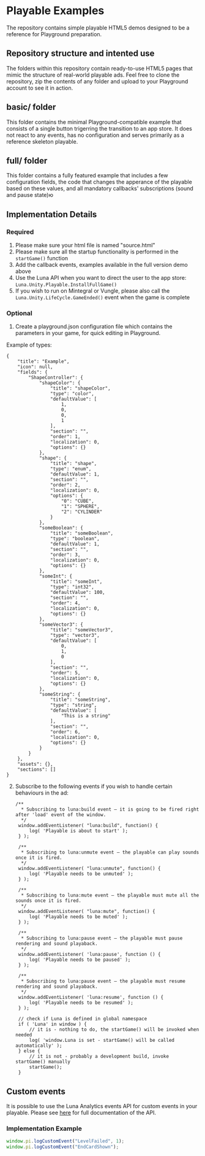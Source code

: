 # Playable Examples
The repository contains simple playable HTML5 demos designed to be a reference for Playground preparation.

## Repository structure and intented use
The folders within this repository contain ready-to-use HTML5 pages that mimic the structure of real-world playable ads. Feel free to clone the repository, zip the contents of any folder and upload to your Playground account to see it in action.

## basic/ folder
This folder contains the minimal Playground-compatible example that consists of a single button trigerring the transition to an app store. It does not react to any events, has no configuration and serves primarily as a reference skeleton playable.

## full/ folder
This folder contains a fully featured example that includes a few configuration fields, the code that changes the apperance of the playable based on these values, and all mandatory callbacks' subscriptions (sound and pause state)ю

## Implementation Details

### Required

1. Please make sure your html file is named "source.html"
2. Please make sure all the startup functionality is performed in the `startGame()` function
3. Add the callback events, examples available in the full version demo above
4. Use the Luna API when you want to direct the user to the app store: `Luna.Unity.Playable.InstallFullGame()`
5. If you wish to run on Mintegral or Vungle, please also call the `Luna.Unity.LifeCycle.GameEnded()` event when the game is complete


### Optional

1. Create a playground.json configuration file which contains the parameters in your game, for quick editing in Playground. 

Example of types: 
```
{
    "title": "Example",
    "icon": null,
    "fields": {
        "ShapeController": {
            "shapeColor": {
                "title": "shapeColor",
                "type": "color",
                "defaultValue": [
                    1,
                    0,
                    0,
                    1
                ],
                "section": "",
                "order": 1,
                "localization": 0,
                "options": {}
            },
            "shape": {
                "title": "shape",
                "type": "enum",
                "defaultValue": 1,
                "section": "",
                "order": 2,
                "localization": 0,
                "options": {
                    "0": "CUBE",
                    "1": "SPHERE",
                    "2": "CYLINDER"
                }
            },
            "someBoolean": {
                "title": "someBoolean",
                "type": "boolean",
                "defaultValue": 1,
                "section": "",
                "order": 3,
                "localization": 0,
                "options": {}
            },
            "someInt": {
                "title": "someInt",
                "type": "int32",
                "defaultValue": 100,
                "section": "",
                "order": 4,
                "localization": 0,
                "options": {}
            },
            "someVector3": {
                "title": "someVector3",
                "type": "vector3",
                "defaultValue": [
                    0,
                    1,
                    0
                ],
                "section": "",
                "order": 5,
                "localization": 0,
                "options": {}
            },
            "someString": {
                "title": "someString",
                "type": "string",
                "defaultValue": [
                    "This is a string"
                ],
                "section": "",
                "order": 6,
                "localization": 0,
                "options": {}
            }
        }
    },
    "assets": {},
    "sections": []
}
```


2. Subscribe to the following events if you wish to handle certain behaviours in the ad: 

       /**
         * Subscribing to luna:build event – it is going to be fired right after 'load' event of the window.
         */
        window.addEventListener( "luna:build", function() { 
            log( 'Playable is about to start' );
        } );

        /**
         * Subscribing to luna:unmute event – the playable can play sounds once it is fired.
         */
        window.addEventListener( "luna:unmute", function() { 
            log( 'Playable needs to be unmuted' );
        } );

        /**
         * Subscribing to luna:mute event – the playable must mute all the sounds once it is fired.
         */
        window.addEventListener( "luna:mute", function() { 
            log( 'Playable needs to be muted' );
        } );

        /**
         * Subscribing to luna:pause event – the playable must pause rendering and sound playaback.
         */
        window.addEventListener( 'luna:pause', function () {
            log( 'Playable needs to be paused' );
        } );

        /**
         * Subscribing to luna:pause event – the playable must resume rendering and sound playaback.
         */
        window.addEventListener( 'luna:resume', function () {
            log( 'Playable needs to be resumed' );
        } );

        // check if Luna is defined in global namespace
        if ( 'Luna' in window ) {
            // it is - nothing to do, the startGame() will be invoked when needed
            log( 'window.Luna is set - startGame() will be called automatically' );
        } else {
            // it is not - probably a development build, invoke startGame() manually
            startGame();
        }


## Custom events

It is possible to use the Luna Analytics events API for custom events in your playable. Please see [here](https://docs.lunalabs.io/docs/playable/playable-setup/analytics/custom-events) for full documentation of the API.

### Implementation Example

```js
window.pi.logCustomEvent("LevelFailed", 1);
window.pi.logCustomEvent("EndCardShown");
```
